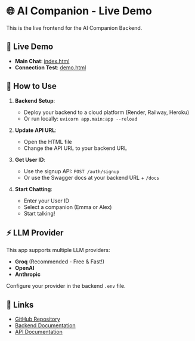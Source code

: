 # 🌐 AI Companion - Live Demo

This is the live frontend for the AI Companion Backend.

## 🎯 Live Demo

- **Main Chat**: [index.html](index.html)
- **Connection Test**: [demo.html](demo.html)

## 🚀 How to Use

1. **Backend Setup**:
   - Deploy your backend to a cloud platform (Render, Railway, Heroku)
   - Or run locally: `uvicorn app.main:app --reload`

2. **Update API URL**:
   - Open the HTML file
   - Change the API URL to your backend URL

3. **Get User ID**:
   - Use the signup API: `POST /auth/signup`
   - Or use the Swagger docs at your backend URL + `/docs`

4. **Start Chatting**:
   - Enter your User ID
   - Select a companion (Emma or Alex)
   - Start talking!

## ⚡ LLM Provider

This app supports multiple LLM providers:
- **Groq** (Recommended - Free & Fast!)
- **OpenAI**
- **Anthropic**

Configure your provider in the backend `.env` file.

## 🔗 Links

- [GitHub Repository](https://github.com/ParthPatel-1011/AI_Companion)
- [Backend Documentation](../README.md)
- [API Documentation](https://your-backend-url.com/docs)
